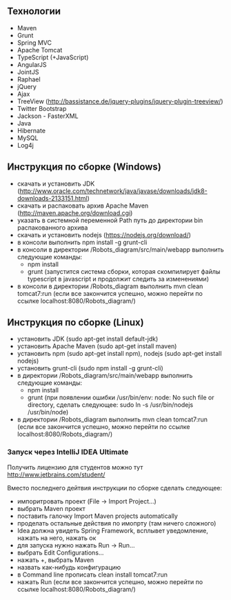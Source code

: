 ## Технологии ##

* Maven
* Grunt
* Spring MVC
* Apache Tomcat
* TypeScript (+JavaScript)
* AngularJS
* JointJS
* Raphael
* jQuery
* Ajax
* TreeView (http://bassistance.de/jquery-plugins/jquery-plugin-treeview/)
* Twitter Bootstrap
* Jackson - FasterXML
* Java
* Hibernate
* MySQL
* Log4j

## Инструкция по сборке (Windows) ##

* скачать и установить JDK (http://www.oracle.com/technetwork/java/javase/downloads/jdk8-downloads-2133151.html)
* скачать и распаковать архив Apache Maven (http://maven.apache.org/download.cgi)
* указать в системной переменной Path путь до директории bin распакованного архива
* скачать и установить nodejs (https://nodejs.org/download/)
* в консоли выполнить npm install -g grunt-cli
* в консоли в директории /Robots_diagram/src/main/webapp выполнить следующие команды:
	* npm install
	* grunt (запустится система сборки, которая скомпилирует файлы typescript в javascript и продолжит следить за изменениями)
* в консоли в директории /Robots_diagram выполнить mvn clean tomcat7:run (если все закончится успешно, можно перейти по ссылке localhost:8080/Robots_diagram/)

## Инструкция по сборке (Linux) ##

* установить JDK (sudo apt-get install default-jdk)
* установить Apache Maven (sudo apt-get install maven)
* установить npm (sudo apt-get install npm), nodejs (sudo apt-get install nodejs)
* установить grunt-cli (sudo npm install -g grunt-cli)
* в директории /Robots_diagram/src/main/webapp выполнить следующие команды:
	* npm install
	* grunt (при появлении ошибки /usr/bin/env: node: No such file or directory, сделать следующее: sudo ln -s /usr/bin/nodejs /usr/bin/node)
* в директории /Robots_diagram выполнить mvn clean tomcat7:run (если все закончится успешно, можно перейти по ссылке localhost:8080/Robots_diagram/)

### Запуск через IntelliJ IDEA Ultimate ###

Получить лицензию для студентов можно тут http://www.jetbrains.com/student/

Вместо последнего дейтвия инструкции по сборке сделать следующее:

* импоритровать проект (File -> Import Project...)
* выбрать Maven проект
* поставить галочку Import Maven projects automatically
* проделать остальные действия по имопрту (там ничего сложного)
* Idea должна увидеть Spring Framework, всплывет уведомление, нажать на него, нажать ок
* для запуска нужно нажать Run -> Run...
* выбрать Edit Configurations...
* нажать +, выбрать Maven
* назвать как-нибудь конфигурацию
* в Command line прописать clean install tomcat7:run
* нажать Run (если все закончится успешно, можно перейти по ссылке localhost:8080/Robots_diagram/)
